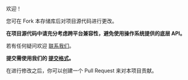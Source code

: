 欢迎！

您可在 Fork 本存储库后对项目源代码进行更改。

**在项目源代码中请充分考虑跨平台兼容性，避免使用操作系统提供的底层 API。**

若有任何疑问欢迎 [联系我们](./Contact)。

**提交需使用我们的 [提交格式](https://github.com/class-tools/CTGitCommitMsgStd)。**

在进行修改之后，你可以创建一个 Pull Request 来对本项目贡献。
